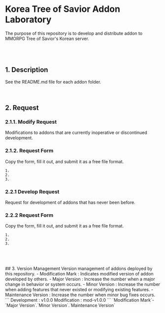 # Korea Tree of Savior Addon Laboratory
The purpose of this repository is to develop and distribute addon to MMORPG Tree of Savior's Korean server.
<br/>
<br/>
<br/>
<br/>
## 1. Description
See the README.md file for each addon folder.
<br/>
<br/>
<br/>
## 2. Request
### 2.1.1. Modify Request
Modifications to addons that are currently inoperative or discontinued development.
### 2.1.2. Request Form
Copy the form, fill it out, and submit it as a free file format.
```
1. 
2. 
3. 
```
### 2.2.1 Develop Request
Request for development of addons that has never been before.
### 2.2.2 Request Form
Copy the form, fill it out, and submit it as a free file format.
```
1. 
2. 
3. 
```
<br/>
<br/>
<br/>
## 3. Version Management
Version management of addons deployed by this repository.
- Modification Mark : Indicates modified version of addon developed by others.
- Major Version : Increase the number when a major change in behavior or system occurs.
- Minor Version : Increase the number when adding features that never existed or modifying existing features.
- Maintenance Version :  Increase the number when minor bug fixes occurs.
```
Development : v1.0.0
Modification : mod-v1.0.0
```
`Modification Mark`-`Major Version`.`Minor Version`.`Maintenance Version`
<br/>
<br/>
<br/>
